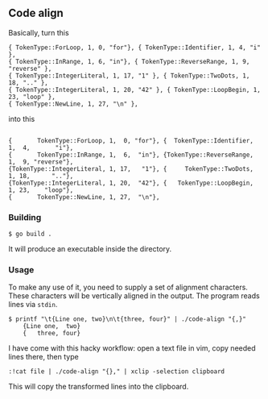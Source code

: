 ## Code align

Basically, turn this 
```
{ TokenType::ForLoop, 1, 0, "for"}, { TokenType::Identifier, 1, 4, "i" },
{ TokenType::InRange, 1, 6, "in"}, { TokenType::ReverseRange, 1, 9, "reverse" },
{ TokenType::IntegerLiteral, 1, 17, "1" }, { TokenType::TwoDots, 1, 18, ".." },
{ TokenType::IntegerLiteral, 1, 20, "42" }, { TokenType::LoopBegin, 1, 23, "loop" },
{ TokenType::NewLine, 1, 27, "\n" },
```

into this
```

{       TokenType::ForLoop, 1,  0, "for"}, {  TokenType::Identifier, 1,  4,       "i"},
{       TokenType::InRange, 1,  6,  "in"}, {TokenType::ReverseRange, 1,  9, "reverse"},
{TokenType::IntegerLiteral, 1, 17,   "1"}, {     TokenType::TwoDots, 1, 18,      ".."},
{TokenType::IntegerLiteral, 1, 20,  "42"}, {   TokenType::LoopBegin, 1, 23,    "loop"},
{       TokenType::NewLine, 1, 27,  "\n"},
```

### Building

```
$ go build .
```

It will produce an executable inside the directory.

### Usage

To make any use of it, you need to supply a set of alignment characters. These characters will be vertically aligned in the output. The program reads lines via `stdin`.

```
$ printf "\t{Line one, two}\n\t{three, four}" | ./code-align "{,}"
    {Line one,  two}
    {   three, four}
```

I have come with this hacky workflow: open a text file in vim, copy needed lines there, then type
```
:!cat file | ./code-align "{}," | xclip -selection clipboard
```

This will copy the transformed lines into the clipboard.

